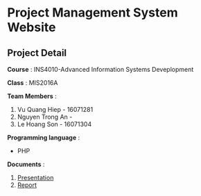 # Project Management System Website
## Project Detail
**Course** : INS4010-Advanced Information Systems Deveplopment

**Class** : MIS2016A

**Team Members** :
1. Vu Quang Hiep - 16071281
2. Nguyen Trong An - 
3. Le Hoang Son - 16071304

**Programming language** :
- PHP

**Documents** :
1. [Presentation](https://drive.google.com/file/d/1aIxot5n9bklQVercV_teH9OxcazZttvH/view?usp=sharing)
2. [Report](https://drive.google.com/file/d/1QTFFA9gq--okyhqjip1waqB5fq8Edumu/view?usp=sharing)

